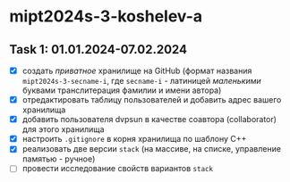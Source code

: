 # mipt2024s-3-koshelev-a

## Task 1: 01.01.2024-07.02.2024

- [x] создать *приватное* хранилище на GitHub (формат названия `mipt2024s-3-secname-i`, где `secname-i` - латиницей *маленькими* буквами транслитерация фамилии и имени автора)
- [x] отредактировать таблицу пользователей и добавить адрес вашего хранилища
- [x] добавить пользователя dvpsun в качестве соавтора (collaborator) для этого хранилища
- [x] настроить `.gitignore` в корня хранилища по шаблону C++
- [x] реализовать две версии `stack` (на массиве, на списке, управление памятью - ручное)
- [ ] провести исследование свойств вариантов `stack`